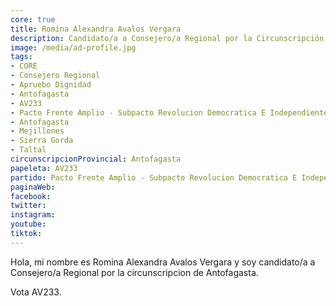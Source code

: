 ```yaml
---
core: true
title: Romina Alexandra Avalos Vergara
description: Candidato/a a Consejero/a Regional por la Circunscripción de Antofagasta
image: /media/ad-profile.jpg
tags:
- CORE
- Consejero Regional
- Apruebo Dignidad
- Antofagasta
- AV233
- Pacto Frente Amplio - Subpacto Revolucion Democratica E Independientes - Revolucion Democratica
- Antofagasta
- Mejillones
- Sierra Gorda
- Taltal
circunscripcionProvincial: Antofagasta
papeleta: AV233
partido: Pacto Frente Amplio - Subpacto Revolucion Democratica E Independientes - Revolucion Democratica
paginaWeb:
facebook:
twitter:
instagram:
youtube:
tiktok:
---
```

Hola, mi nombre es Romina Alexandra Avalos Vergara y soy candidato/a a Consejero/a Regional por la circunscripcion de Antofagasta.

Vota AV233.